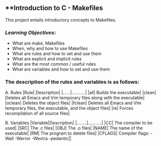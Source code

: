 ## **Introduction to C - Makefiles

 This project entails introductory concepts to Makefiles.


 ### *Learning Objectives*:
 - What are make, Makefiles
 - When, why and how to use Makefiles
 - What are rules and how to set and use them
 - What are explicit and implicit rules
 - What are the most common / useful rules
 - What are variables and how to set and use them

### The description of the rules and variables is as follows:

A. Rules
|Rule| Description|
|......|...........|
|all| Builds the executable|
|clean| Deletes all Emacs and Vim temporary files along with the executable|
|oclean| Deletes the object files|
|fclean| Deletes all Emacs and Vim temporary files, the executable, and the object files|
|re| Forces recompilation of all source files|

B. Variables
|Variable|Description|
|........|...........|
|CC| The compiler to be used|
|SRC| The .c files|
|OBJ| The .o files|
|NAME| The name of the executable|
|RM| The program to delete files|
|CFLAGS| Compiler flags: -Wall -Werror -Wextra -pedantic||

